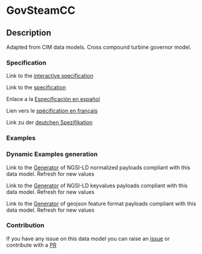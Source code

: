 # GovSteamCC

## Description 

Adapted from CIM data models. Cross compound turbine governor model.
### Specification

Link to the [interactive specification](https://swagger.lab.fiware.org/?url=https://smart-data-models.github.io/dataModel.EnergyCIM/GovSteamCC/swagger.yaml)

Link to the [specification](https://smart-data-models.github.io/dataModel.EnergyCIM/GovSteamCC/doc/spec.md)

Enlace a la [Especificación en español](https://smart-data-models.github.io/dataModel.EnergyCIM/GovSteamCC/doc/spec_ES.md)

Lien vers le [spécification en français](https://smart-data-models.github.io/dataModel.EnergyCIM/GovSteamCC/doc/spec_FR.md)

Link zu der [deutchen Spezifikation](https://smart-data-models.github.io/dataModel.EnergyCIM/GovSteamCC/doc/spec_DE.md)
### Examples
### Dynamic Examples generation

Link to the [Generator](https://smartdatamodels.org/extra/ngsi-ld_generator_v0.92.php?schemaUrl=https://raw.githubusercontent.com/smart-data-models/dataModel.EnergyCIM/master/GovSteamCC/schema.json&email=info@smartdatamodels.org) of NGSI-LD normalized payloads compliant with this data model. Refresh for new values

Link to the [Generator](https://smartdatamodels.org/extra/ngsi-ld_generator_keyvalues_v0.92.php?schemaUrl=https://raw.githubusercontent.com/smart-data-models/dataModel.EnergyCIM/master/GovSteamCC/schema.json&email=info@smartdatamodels.org) of NGSI-LD keyvalues payloads compliant with this data model. Refresh for new values

Link to the [Generator](https://smartdatamodels.org/extra/geojson_features_generator_v1.0.php?schemaUrl=https://raw.githubusercontent.com/smart-data-models/dataModel.EnergyCIM/master/GovSteamCC/schema.json&email=info@smartdatamodels.org) of geojson feature format payloads compliant with this data model. Refresh for new values
### Contribution

 If you have any issue on this data model you can raise an [issue](https://github.com/smart-data-models/dataModel.EnergyCIM/issues)  or contribute with a [PR](https://github.com/smart-data-models/dataModel.EnergyCIM/pulls)